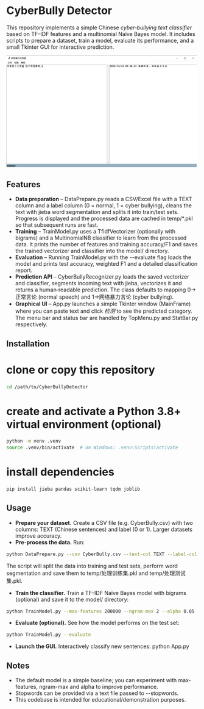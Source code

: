# CyberBully Detector
This repository implements a simple Chinese *cyber‑bullying text classifier* based on TF–IDF features and a multinomial Naïve Bayes model. It includes scripts to prepare a dataset, train a model, evaluate its performance, and a small Tkinter GUI for interactive prediction.

<img src="./img.png" width="500"/>  

## Features
- **Data preparation** – DataPrepare.py reads a CSV/Excel file with a TEXT column and a label column (0 = normal, 1 = cyber bullying), cleans the text with jieba word segmentation and splits it into train/test sets. Progress is displayed and the processed data are cached in temp/*.pkl so that subsequent runs are fast.
- **Training** – TrainModel.py uses a TfidfVectorizer (optionally with bigrams) and a MultinomialNB classifier to learn from the processed data. It prints the number of features and training accuracy/F1 and saves the trained vectorizer and classifier into the model/ directory.
- **Evaluation** – Running TrainModel.py with the --evaluate flag loads the model and prints test accuracy, weighted F1 and a detailed classification report.
- **Prediction API** – CyberBullyRecognizer.py loads the saved vectorizer and classifier, segments incoming text with jieba, vectorizes it and returns a human‑readable prediction. The class defaults to mapping 0→正常言论 (normal speech) and 1→网络暴力言论 (cyber bullying).
- **Graphical UI** – App.py launches a simple Tkinter window (MainFrame) where you can paste text and click *检测* to see the predicted category. The menu bar and status bar are handled by TopMenu.py and StatBar.py respectively.
## Installation
# clone or copy this repository  
 ```bash
cd /path/to/CyberBullyDetector
 ```
# create and activate a Python 3.8+ virtual environment (optional)  
 ```bash
python -m venv .venv  
source .venv/bin/activate  # on Windows: .venv\Scripts\activate
 ``` 
# install dependencies  
 ```bash
pip install jieba pandas scikit-learn tqdm joblib
 ```
## Usage
- **Prepare your dataset.** Create a CSV file (e.g. CyberBully.csv) with two columns: TEXT (Chinese sentences) and label (0 or 1). Larger datasets improve accuracy.
- **Pre‑process the data.** Run:
```bash  
python DataPrepare.py --csv CyberBully.csv --text-col TEXT --label-col label --test-size 0.1
 ```
The script will split the data into training and test sets, perform word segmentation and save them to temp/处理训练集.pkl and temp/处理测试集.pkl.
- **Train the classifier.** Train a TF–IDF Naïve Bayes model with bigrams (optional) and save it to the model/ directory:

```bash  
python TrainModel.py --max-features 200000 --ngram-max 2 --alpha 0.05
```
- **Evaluate (optional).** See how the model performs on the test set:
```bash  
python TrainModel.py --evaluate
```
- **Launch the GUI.** Interactively classify new sentences:
python App.py


## Notes
- The default model is a simple baseline; you can experiment with max-features, ngram-max and alpha to improve performance.
- Stopwords can be provided via a text file passed to --stopwords.
- This codebase is intended for educational/demonstration purposes.
